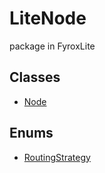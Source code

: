 # LiteNode
package in FyroxLite
## Classes
* [Node](../LiteNode/Node.md)
## Enums
* [RoutingStrategy](../LiteNode/RoutingStrategy.md)
